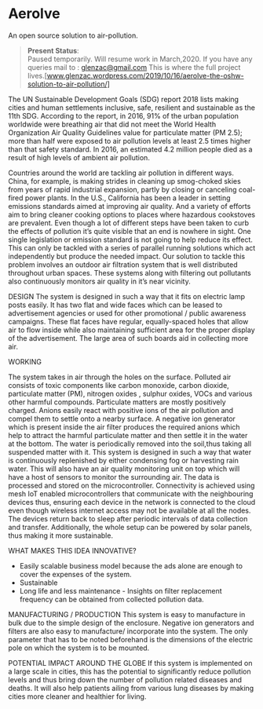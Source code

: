 # Aerolve
An open source solution to air-pollution.

> **Present Status**:  
>  Paused temporarily. Will resume work in March,2020. If you have any queries mail to : glenzac@gmail.com
> This is where the full project lives.[www.glenzac.wordpress.com/2019/10/16/aerolve-the-oshw-solution-to-air-pollution/]

The UN Sustainable Development Goals (SDG) report 2018 lists making cities and human settlements inclusive, safe, resilient and sustainable as the 11th SDG. According to the report,  in 2016,  91%  of the urban population worldwide were breathing air that did not meet the World Health Organization Air Quality Guidelines value for particulate matter (PM 2.5); more than half were exposed to air pollution levels at least 2.5 times higher than that safety standard. In 2016, an estimated 4.2 million people died as a result of high levels of ambient air pollution. 

Countries around the world are tackling air pollution in different ways. China, for example, is making strides in cleaning up smog-choked skies from years of rapid industrial expansion, partly by closing or canceling coal-fired power plants. In the U.S., California has been a leader in setting emissions standards aimed at improving air quality.  And a variety of efforts aim to bring cleaner cooking options to places where hazardous cookstoves are prevalent. Even though a lot of different steps have been taken to curb the effects of pollution it’s quite visible that an end is nowhere in sight. One single legislation or emission standard is not going to help reduce its effect. This can only be tackled with a series of parallel running solutions which act independently but produce the needed impact. Our solution to tackle this problem involves an outdoor air filtration system that is well distributed throughout urban spaces. These systems along with filtering out pollutants also continuously monitors air quality in it’s near vicinity.


 DESIGN
The system is designed in such a way that it fits on electric lamp posts easily. It has two flat and wide faces which can be leased to advertisement agencies or used for other promotional / public awareness campaigns. These flat faces have regular, equally-spaced holes  that allow air to flow inside while also maintaining sufficient area for the proper display of the advertisement. The large area of such boards aid in collecting more air.

WORKING 

The system takes in air through the holes on the surface. Polluted air consists of toxic
components like  carbon monoxide, carbon dioxide, particulate matter (PM), nitrogen oxides , sulphur oxides, VOCs and various other harmful compounds.  Particulate matters are mostly positively charged.  Anions easily react with positive ions of the air pollution and compel them to settle onto a nearby surface. A negative ion generator which is present inside the air filter produces the required anions which help to attract the harmful particulate matter and then  settle it in the water at the bottom.  The water is periodically removed into the soil,thus taking all suspended matter with it. 
This system is designed in such a way that water is continuously replenished by either condensing fog or harvesting rain water. This will also have an air quality monitoring unit on top which will have a host of sensors to monitor the surrounding air. The data is processed and stored on the microcontroller. Connectivity is achieved using mesh IoT enabled microcontrollers that communicate with the neighbouring devices thus, ensuring each device in the network is connected to the cloud even though wireless internet access may not be available at all the nodes. The devices return back to sleep after periodic intervals of data collection and transfer. Additionally, the whole setup can be powered by solar panels, thus making it more sustainable. 

WHAT MAKES THIS IDEA INNOVATIVE?
- Easily scalable business  model because the ads alone are  enough to cover the expenses of the system.
- Sustainable
- Long life and less maintenance - Insights on filter replacement frequency can be  obtained from collected  pollution data.



MANUFACTURING / PRODUCTION
    This system is easy to manufacture in bulk due to the simple design of the enclosure. Negative ion generators and filters are also easy to manufacture/ incorporate into the system.  The only parameter that has to be noted beforehand is the dimensions of the electric pole on which the system is to be mounted.

POTENTIAL IMPACT AROUND THE GLOBE
    If this system is implemented on a large scale in cities, this has the potential to significantly reduce pollution levels and thus bring down the number of pollution related diseases and deaths. It will also help patients ailing from various lung diseases by making cities more cleaner and healthier for living.


